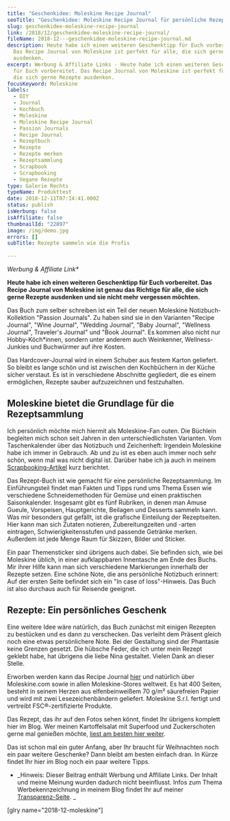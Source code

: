 ```yaml
---
title: "Geschenkidee: Moleskine Recipe Journal"
seoTitle: "Geschenkidee: Moleskine Recipe Journal für persönliche Rezeptsammlung"
slug: geschenkidee-moleskine-recipe-journal
link: /2018/12/geschenkidee-moleskine-recipe-journal/
fileName: 2018-12---geschenkidee-moleskine-recipe-journal.md
description: Heute habe ich einen weiteren Geschenktipp für Euch vorbereitet.
  Das Recipe Journal von Moleskine ist perfekt für alle, die sich gerne Rezepte
  ausdenken.
excerpt: Werbung & Affiliate Links - Heute habe ich einen weiteren Geschenktipp
  für Euch vorbereitet. Das Recipe Journal von Moleskine ist perfekt für alle,
  die sich gerne Rezepte ausdenken.
focusKeyword: Moleskine
labels:
  - DIY
  - Journal
  - Kochbuch
  - Moleskine
  - Moleskine Recipe Journal
  - Passion Journals
  - Recipe Journal
  - Rezeptbuch
  - Rezepte
  - Rezepte merken
  - Rezeptsammlung
  - Scrapbook
  - Scrapbooking
  - Vegane Rezepte
type: Galerie Rechts
typeName: Produkttest
date: 2018-12-11T07:14:41.000Z
status: publish
isWerbung: false
isAffiliate: false
thumbnailId: "22897"
image: /img/demo.jpg
errors: []
subTitle: Rezepte sammeln wie die Profis
  
---
```


_Werbung &amp; Affiliate Link\*_

**Heute habe ich einen weiteren Geschenktipp für Euch vorbereitet. Das Recipe
Journal von Moleskine ist genau das Richtige für alle, die sich gerne Rezepte
ausdenken und sie nicht mehr vergessen möchten.**

Das Buch zum selber schreiben ist ein Teil der neuen Moleskine
Notizbuch-Kollektion "Passion Journals". Zu haben sind sie in den Varianten
"Recipe Journal", "Wine Journal", "Wedding Journal", "Baby Journal", "Wellness
Journal", Traveler's Journal" und "Book Journal". Es kommen also nicht nur
Hobby-Köch\*innen, sondern unter anderem auch Weinkenner, Wellness-Junkies und
Buchwürmer auf ihre Kosten.

Das Hardcover-Journal wird in einem Schuber aus festem Karton geliefert. So
bleibt es lange schön und ist zwischen den Kochbüchern in der Küche sicher
verstaut. Es ist in verschiedene Abschnitte gegliedert, die es einem
ermöglichen, Rezepte sauber aufzuzeichnen und festzuhalten.

## Moleskine bietet die Grundlage für die Rezeptsammlung

Ich persönlich möchte mich hiermit als Moleskine-Fan outen. Die Büchlein
begleiten mich schon seit Jahren in den unterschiedlichsten Varianten. Vom
Taschenkalender über das Notizbuch und Zeichenheft: Irgendein Moleskine habe ich
immer in Gebrauch. Ab und zu ist es eben auch immer noch sehr schön, wenn mal
was nicht digital ist. Darüber habe ich ja auch in meinem
[Scrapbooking-Artikel](/2016/02/filofaxing-mit-den-mumins/) kurz berichtet.

Das Rezept-Buch ist wie gemacht für eine persönliche Rezeptsammlung. Im
Einführungsteil findet man Fakten und Tipps rund ums Thema Essen wie
verschiedene Schneidemethoden für Gemüse und einen praktischen Saisonkalender.
Insgesamt gibt es fünf Rubriken, in denen man Amuse Gueule, Vorspeisen,
Hauptgerichte, Beilagen und Desserts sammeln kann. Was mir besonders gut
gefällt, ist die grafische Einteilung der Rezeptseiten. Hier kann man sich
Zutaten notieren, Zubereitungzeiten und -arten eintragen, Schwierigkeitensstufen
und passende Getränke merken. Außerdem ist jede Menge Raum für Skizzen, Bilder
und Sticker.

Ein paar Themensticker sind übrigens auch dabei. Sie befinden sich, wie bei
Moleskine üblich, in einer aufklappbaren Innentasche am Ende des Buchs. Mir
ihrer Hilfe kann man sich verschiedene Markierungen innerhalb der Rezepte
setzen. Eine schöne Note, die ans persönliche Notizbuch erinnert: Auf der ersten
Seite befindet sich ein "In case of loss"-Hinweis. Das Buch ist also durchaus
auch für Reisende geeignet.

## Rezepte: Ein persönliches Geschenk

Eine weitere Idee wäre natürlich, das Buch zunächst mit einigen Rezepten zu
bestücken und es dann zu verschecken. Das verleiht dem Präsent gleich noch eine
etwas persönlichere Note. Bei der Gestaltung sind der Phantasie keine Grenzen
gesetzt. Die hübsche Feder, die ich unter mein Rezept geklebt habe, hat übrigens
die liebe Nina gestaltet. Vielen Dank an dieser Stelle.

Erworben werden kann das Recipe Journal [hier](https://amzn.to/2SzMKSr) und
natürlich über Moleskine.com sowie in allen Moleskine-Stores weltweit. Es hat
400 Seiten, besteht in seinem Herzen aus elfenbeinweißem 70 g/m² säurefreien
Papier und wird mit zwei Lesezeichenbändern geliefert. Moleskine S.r.l. fertigt
und vertreibt FSC®-zertifizierte Produkte.

Das Rezept, das ihr auf den Fotos sehen könnt, findet Ihr übrigens komplett hier
im Blog. Wer meinen Kartoffelsalat mit Superfood und Zuckerschoten gerne mal
genießen möchte,
[liest am besten hier weiter](/2018/06/kartoffelsalat-mit-superfruits-und-zuckerschoten/).

Das ist schon mal ein guter Anfang, aber Ihr braucht für Weihnachten noch ein
paar weitere Geschenke? Dann bleibt am besten einfach dran. In Kürze findet Ihr
hier im Blog noch ein paar weitere Tipps.

- _Hinweis: Dieser Beitrag enthält Werbung und Affiliate Links. Der Inhalt und
  meine Meinung wurden dadurch nicht beeinflusst. Infos zum Thema
  Werbekennzeichnung in meinem Blog findet Ihr auf meiner 
  [Transparenz-Seite](/werbung/). _

[glry name="2018-12-moleskine"]

  
